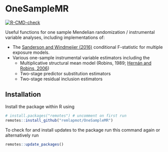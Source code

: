 # OneSampleMR
<!-- badges: start -->
[![R-CMD-check](https://github.com/remlapmot/OneSampleMR/workflows/R-CMD-check/badge.svg)](https://github.com/remlapmot/OneSampleMR/actions)
<!-- badges: end -->

Useful functions for one sample Mendelian randomization / instrumental variable 
analyses, including implementations of:

* The [Sanderson and Windmeijer (2016)](https://doi.org/10.1016/j.jeconom.2015.06.004) conditional F-statistic for multiple exposure models.
* Various one-sample instrumental variable estimators including the
  * Multiplicative structural mean model (Robins, 1989; [Hernán and Robins, 2006](https://doi.org/10.1097/01.ede.0000222409.00878.37))
  * Two-stage predictor substitution estimators
  * Two-stage residual inclusion estimators

## Installation

Install the package within R using
``` r
# install.packages("remotes") # uncomment on first run
remotes::install_github("remlapmot/OneSampleMR")
```

To check for and install updates to the package run this command again or alternatively run
``` r
remotes::update_packages()
```
